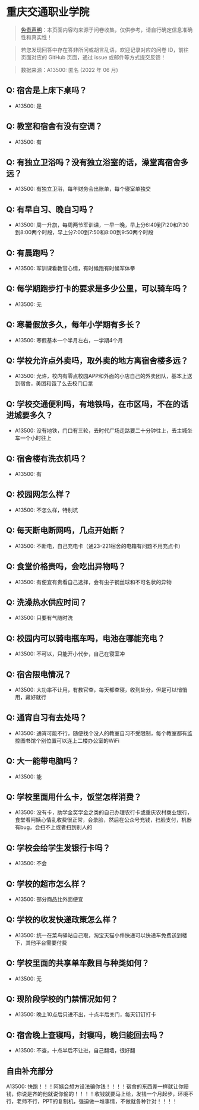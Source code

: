 # 重庆交通职业学院

> [免责声明](https://colleges.chat/#_3)：本页面内容均来源于问卷收集，仅供参考，请自行确定信息准确性和真实性！

> 若您发现回答中存在答非所问或胡言乱语，欢迎记录对应的问卷 ID，前往页面对应的 GitHub 页面，通过 issue 或邮件等方式提交反馈！

> 数据来源：A13500: 匿名 (2022 年 06 月)

## Q: 宿舍是上床下桌吗？

- A13500: 是

## Q: 教室和宿舍有没有空调？

- A13500: 有

## Q: 有独立卫浴吗？没有独立浴室的话，澡堂离宿舍多远？

- A13500: 有独立卫浴，每年财务会出账单，每个寝室单独交

## Q: 有早自习、晚自习吗？

- A13500: 周一升旗，每周两节军训课，一早一晚，早上分6:40到7:20和7:30到8:00两个时段，早上分7:00到7:50和8:00到9:50两个时段

## Q: 有晨跑吗？

- A13500: 军训课看教官心情，有时候跑有时候军体拳

## Q: 每学期跑步打卡的要求是多少公里，可以骑车吗？

- A13500: 无

## Q: 寒暑假放多久，每年小学期有多长？

- A13500: 寒假基本一个半月左右，一学期4个月

## Q: 学校允许点外卖吗，取外卖的地方离宿舍楼多远？

- A13500: 允许，校内有零点校园APP和外面的小店自己的外卖团队，基本上送到宿舍，美团和饿了么去校门口拿

## Q: 学校交通便利吗，有地铁吗，在市区吗，不在的话进城要多久？

- A13500: 没有地铁，门口有三轮，去时代广场走路要二十分钟往上，去主城坐车一个小时往上

## Q: 宿舍楼有洗衣机吗？

- A13500: 有

## Q: 校园网怎么样？

- A13500: 不怎么样，特别坑

## Q: 每天断电断网吗，几点开始断？

- A13500: 不断电，自己充电卡（通23-221宿舍的电箱有问题不用充点卡）

## Q: 食堂价格贵吗，会吃出异物吗？

- A13500: 有便宜有贵看自己选择，会有虫子钢丝球和不可名状的异物

## Q: 洗澡热水供应时间？

- A13500: 只要有气随时洗

## Q: 校园内可以骑电瓶车吗，电池在哪能充电？

- A13500: 不可以，只能开小代步，自己在寝室冲

## Q: 宿舍限电情况？

- A13500: 大功率不让用，有教官查，每天都查寝，收到处分，但是可以悄悄用，藏好就行

## Q: 通宵自习有去处吗？

- A13500: 通宵可能不行，随便找个没人的教室自习不受限制，每个教室都有监控图书馆个别位置可以连上二楼办公室的WiFi

## Q: 大一能带电脑吗？

- A13500: 能

## Q: 学校里面用什么卡，饭堂怎样消费？

- A13500: 没有卡，助学金奖学金之类的自己办理农行卡或重庆农村商业银行，食堂看阿姨心情乱收费很正常，会录脸，然后在公众号充钱，扫脸支付，机器有bug，会扫不上或者扫到别人的

## Q: 学校会给学生发银行卡吗？

- A13500: 不会

## Q: 学校的超市怎么样？

- A13500: 部分商品比外面便宜

## Q: 学校的收发快递政策怎么样？

- A13500: 统一在菜鸟驿站自己取，淘宝天猫小件快递可以快递车免费送到楼下，其他平台需要付费

## Q: 学校里面的共享单车数目与种类如何？

- A13500: 无

## Q: 现阶段学校的门禁情况如何？

- A13500: 晚上10点后只进不出，十点半后关门，每天钉钉打卡

## Q: 宿舍晚上查寝吗，封寝吗，晚归能回去吗？

- A13500: 不查，十点半后不让进，自己翻墙，很好翻

## 自由补充部分

A13500: 快跑！！！阿姨会想方设法骗你钱！！！！宿舍的东西差一样就让你赔钱，你说是齐的他就说你偷的！！！！收钱就要马上给，发钱一个月起步，环境不行，老师不行，PPT的复制机，强迫做一堆事情，不做就各种针对！！！！